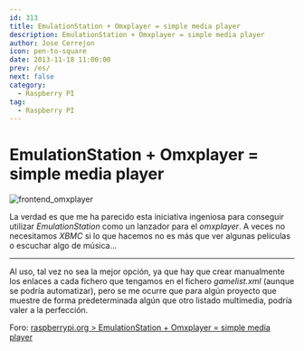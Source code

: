 ```yaml
---
id: 313
title: EmulationStation + Omxplayer = simple media player
description: EmulationStation + Omxplayer = simple media player
author: Jose Cerrejon
icon: pen-to-square
date: 2013-11-18 11:00:00
prev: /es/
next: false
category:
  - Raspberry PI
tag:
  - Raspberry PI
---
```


# EmulationStation + Omxplayer = simple media player

![frontend_omxplayer](/images/2013/11/frontend_omxplayer.jpg)

La verdad es que me ha parecido esta iniciativa ingeniosa para conseguir utilizar *EmulationStation* como un lanzador para el *omxplayer*. A veces no necesitamos *XBMC* si lo que hacemos no es más que ver algunas películas o escuchar algo de música...

- - -
Al uso, tal vez no sea la mejor opción, ya que hay que crear manualmente los enlaces a cada fichero que tengamos en el fichero *gamelist.xml* (aunque se podría automatizar), pero se me ocurre que para algún proyecto que muestre de forma predeterminada algún que otro listado multimedia, podría valer a la perfección.

Foro: [raspberrypi.org > EmulationStation + Omxplayer = simple media player](http://www.raspberrypi.org/phpBB3/viewtopic.php?f=35&t=60785)